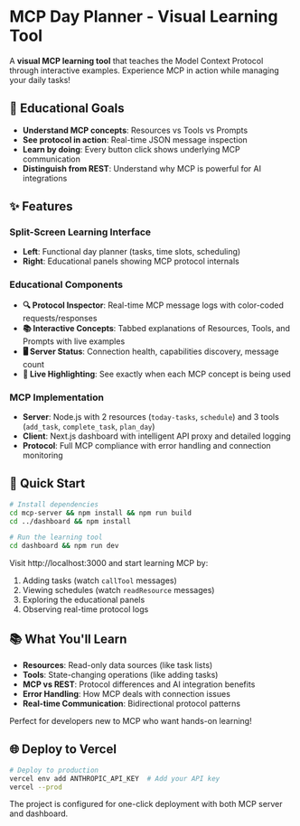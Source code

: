 # MCP Day Planner - Visual Learning Tool

A **visual MCP learning tool** that teaches the Model Context Protocol through interactive examples. Experience MCP in action while managing your daily tasks!

## 🎯 Educational Goals

- **Understand MCP concepts**: Resources vs Tools vs Prompts
- **See protocol in action**: Real-time JSON message inspection  
- **Learn by doing**: Every button click shows underlying MCP communication
- **Distinguish from REST**: Understand why MCP is powerful for AI integrations

## ✨ Features

### Split-Screen Learning Interface
- **Left**: Functional day planner (tasks, time slots, scheduling)
- **Right**: Educational panels showing MCP protocol internals

### Educational Components
- **🔍 Protocol Inspector**: Real-time MCP message logs with color-coded requests/responses
- **📚 Interactive Concepts**: Tabbed explanations of Resources, Tools, and Prompts with live examples
- **🖥️ Server Status**: Connection health, capabilities discovery, message count
- **🎯 Live Highlighting**: See exactly when each MCP concept is being used

### MCP Implementation
- **Server**: Node.js with 2 resources (`today-tasks`, `schedule`) and 3 tools (`add_task`, `complete_task`, `plan_day`)
- **Client**: Next.js dashboard with intelligent API proxy and detailed logging
- **Protocol**: Full MCP compliance with error handling and connection monitoring

## 🚀 Quick Start

```bash
# Install dependencies
cd mcp-server && npm install && npm run build
cd ../dashboard && npm install

# Run the learning tool
cd dashboard && npm run dev
```

Visit http://localhost:3000 and start learning MCP by:
1. Adding tasks (watch `callTool` messages)
2. Viewing schedules (watch `readResource` messages) 
3. Exploring the educational panels
4. Observing real-time protocol logs

## 📚 What You'll Learn

- **Resources**: Read-only data sources (like task lists)
- **Tools**: State-changing operations (like adding tasks)
- **MCP vs REST**: Protocol differences and AI integration benefits
- **Error Handling**: How MCP deals with connection issues
- **Real-time Communication**: Bidirectional protocol patterns

Perfect for developers new to MCP who want hands-on learning!

## 🌐 Deploy to Vercel

```bash
# Deploy to production
vercel env add ANTHROPIC_API_KEY  # Add your API key
vercel --prod
```

The project is configured for one-click deployment with both MCP server and dashboard.
